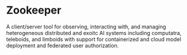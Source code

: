 # Zookeeper

A client/server tool for observing, interacting with, and managing heterogeneous distributed and exoitc AI systems including computatra, teleboids, and limboids with support for containerized and cloud model deployment and federated user authorization.
